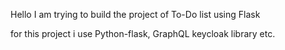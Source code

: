 Hello I am trying to build the project of To-Do list using Flask

for this project i use Python-flask, GraphQL keycloak library etc.
